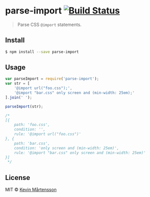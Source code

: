 # parse-import [![Build Status](http://img.shields.io/travis/kevva/parse-import.svg?style=flat)](https://travis-ci.org/kevva/parse-import)

> Parse CSS `@import` statements.

## Install

```sh
$ npm install --save parse-import
```

## Usage

```js
var parseImport = require('parse-import');
var str = [
    '@import url("foo.css");',
    '@import "bar.css" only screen and (min-width: 25em);'
].join(' ');

parseImport(str);

/*
[{
    path: 'foo.css',
    condition: '',
    rule: '@import url("foo.css")'
}, {
    path: 'bar.css',
    condition: 'only screen and (min-width: 25em)',
    rule: '@import "bar.css" only screen and (min-width: 25em)'
}]
 */
```

## License

MIT © [Kevin Mårtensson](https://github.com/kevva)
